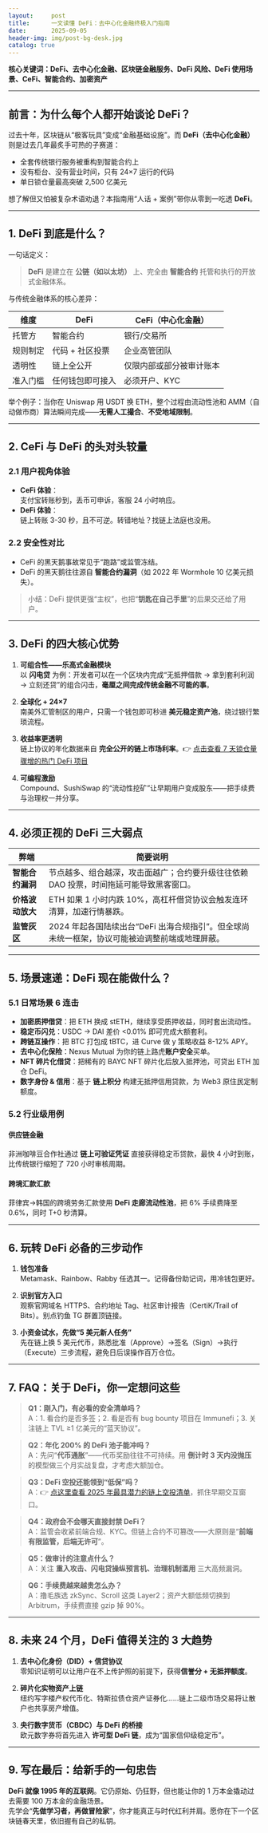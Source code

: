```yaml
---
layout:     post
title:      一文读懂 DeFi：去中心化金融终极入门指南
date:       2025-09-05
header-img: img/post-bg-desk.jpg
catalog: true
---
```


**核心关键词：DeFi、去中心化金融、区块链金融服务、DeFi 风险、DeFi 使用场景、CeFi、智能合约、加密资产**

---

## 前言：为什么每个人都开始谈论 DeFi？

过去十年，区块链从“极客玩具”变成“金融基础设施”。而 **DeFi（去中心化金融）** 则是过去几年最炙手可热的子赛道：  
- 全套传统银行服务被重构到智能合约上  
- 没有柜台、没有营业时间，只有 24×7 运行的代码  
- 单日锁仓量最高突破 2,500 亿美元  

想了解但又怕被复杂术语劝退？本指南用“人话 + 案例”带你从零到一吃透 **DeFi**。

---

## 1. DeFi 到底是什么？

一句话定义：  
> **DeFi** 是建立在 **公链（如以太坊）** 上、完全由 **智能合约** 托管和执行的开放式金融体系。

与传统金融体系的核心差异：

| 维度        | DeFi                     | CeFi（中心化金融）        |
|-------------|--------------------------|---------------------------|
| 托管方      | 智能合约                 | 银行/交易所               |
| 规则制定    | 代码 + 社区投票          | 企业高管团队              |
| 透明性      | 链上全公开               | 仅限内部或部分被审计账本 |
| 准入门槛    | 任何钱包即可接入         | 必须开户、KYC             |

举个例子：当你在 Uniswap 用 USDT 换 ETH，整个过程由流动性池和 AMM（自动做市商）算法瞬间完成——**无需人工撮合**、**不受地域限制**。

---

## 2. CeFi 与 DeFi 的头对头较量

### 2.1 用户视角体验

- **CeFi 体验**：  
  支付宝转账秒到，丢币可申诉，客服 24 小时响应。  
- **DeFi 体验**：  
  链上转账 3-30 秒，且不可逆。转错地址？找链上法庭也没用。  

### 2.2 安全性对比

- CeFi 的黑天鹅事故常见于“跑路”或监管冻结。  
- DeFi 的黑天鹅往往源自 **智能合约漏洞**（如 2022 年 Wormhole 10 亿美元损失）。  

> 小结：DeFi 提供更强“主权”，也把“**钥匙在自己手里**”的后果交还给了用户。

---

## 3. DeFi 的四大核心优势

1. **可组合性——乐高式金融模块**  
   以 **闪电贷** 为例：开发者可以在一个区块内完成“无抵押借款 → 拿到套利利润 → 立刻还贷”的组合闪击，**毫厘之间完成传统金融不可能的事**。

2. **全球化 + 24×7**  
   南美外汇管制区的用户，只需一个钱包即可秒进 **美元稳定资产池**，绕过银行繁琐流程。

3. **收益率更透明**  
   链上协议的年化数据来自 **完全公开的链上市场利率**。👉 [点击查看 7 天锁仓量骤增的热门 DeFi 项目](https://okxdog.com/)

4. **可编程激励**  
   Compound、SushiSwap 的“流动性挖矿”让早期用户变成股东——把手续费与治理权一并分享。

---

## 4. 必须正视的 DeFi 三大弱点

| 弊端          | 简要说明 |
|---------------|-----------|
| **智能合约漏洞** | 节点越多、组合越深，攻击面越广；合约要升级往往依赖 DAO 投票，时间拖延可能导致黑客窗口。 |
| **价格波动放大** | ETH 如果 1 小时内跌 10%，高杠杆借贷协议会触发连环清算，加速行情暴跌。 |
| **监管灰区**   | 2024 年起各国陆续出台“DeFi 出海合规指引”。但全球尚未统一框架，协议可能被迫调整前端或地理屏蔽。 |

---

## 5. 场景速递：DeFi 现在能做什么？

### 5.1 日常场景 6 连击

- **加密质押借贷**：把 ETH 换成 stETH，继续享受质押收益，同时套出流动性。  
- **稳定币闪兑**：USDC → DAI 差价 <0.01% 即可完成大额套利。  
- **跨链互操作**：把 BTC 打包成 tBTC，进 Curve 做 y 策略收益 8-12% APY。  
- **去中心化保险**：Nexus Mutual 为你的链上路虎**账户安全**买单。  
- **NFT 碎片化借贷**：把稀有的 BAYC NFT 碎片化后放入抵押池，可贷出 ETH 加仓 DeFi。  
- **数字身份 & 信用**：基于 **链上积分** 构建无抵押信用贷款，为 Web3 原住民定制额度。

### 5.2 行业级用例

#### 供应链金融
非洲咖啡豆合作社通过 **链上可验证凭证** 直接获得稳定币贷款，最快 4 小时到账，比传统银行缩短了 720 小时审核周期。

#### 跨境汇款汇款
菲律宾→韩国的跨境劳务汇款使用 **DeFi 走廊流动性池**，把 6% 手续费降至 0.6%，同时 T+0 秒清算。

---

## 6. 玩转 DeFi 必备的三步动作

1. **钱包准备**  
   Metamask、Rainbow、Rabby 任选其一。记得备份助记词，用冷钱包更好。

2. **识别官方入口**  
   观察官网域名 HTTPS、合约地址 Tag、社区审计报告（CertiK/Trail of Bits）。别点钓鱼 TG 群置顶链接。

3. **小资金试水，先做“5 美元新人任务”**  
   先在链上换 5 美元代币，熟悉批准（Approve）→签名（Sign）→执行（Execute）三步流程，避免日后误操作百万仓位。

---

## 7. FAQ：关于 DeFi，你一定想问这些

> **Q1：刚入门，有必看的安全清单吗？**  
A：1. 看合约是否多签；2. 看是否有 bug bounty 项目在 Immunefi；3. 关注链上 TVL ≥1 亿美元的“蓝天协议”。

> **Q2：年化 200% 的 DeFi 池子能冲吗？**  
A：先问“**代币通胀**”——代币奖励往往不可持续。用 **倒计时 3 天内没抛压** 的模型做三个月实战复盘，才考虑大额加仓。

> **Q3：DeFi 空投还能领到“低保”吗？**  
A：👉 [点这里查看 2025 年最具潜力的链上空投清单](https://okxdog.com/)，抓住早期交互窗口。

> **Q4：政府会不会哪天直接封禁 DeFi？**  
A：监管会收紧前端合规、KYC。但链上合约不可篡改——大原则是“**前端有限监管，后端无许可**”。

> **Q5：做审计的注意点什么？**  
A：关注 **重入攻击、闪电贷操纵预言机、治理机制滥用** 三大高频漏洞。

> **Q6：手续费越来越贵怎么办？**  
A：撸毛族选 zkSync、Scroll 这类 Layer2；资产大额低频切换到 Arbitrum，手续费直接 gzip 掉 90%。

---

## 8. 未来 24 个月，DeFi 值得关注的 3 大趋势

1. **去中心化身份（DID）+ 信贷协议**  
   零知识证明可以让用户在不上传护照的前提下，获得**信誉分 + 无抵押额度**。

2. **碎片化实物资产上链**  
   纽约写字楼产权代币化、特斯拉债仓资产证券化……链上二级市场交易将让散户也共享房产增值。

3. **央行数字货币（CBDC）与 DeFi 的桥接**  
   欧元数字券将首先进入 **许可型 DeFi 链**，成为“国家信仰级稳定币”。

---

## 9. 写在最后：给新手的一句忠告

**DeFi 就像 1995 年的互联网**。它仍原始、仍狂野，但也能让你的 1 万本金撬动过去需要 100 万本金的金融场景。  
先学会“**先做学习者，再做冒险家**”，你才能真正与时代红利并肩。愿你在下一个区块链春天里，依旧握有自己的私钥。